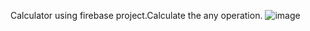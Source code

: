 Calculator using firebase project.Calculate the any operation.
![image](https://github.com/user-attachments/assets/ea315154-bfb3-45eb-83f5-e1d93540e394)
